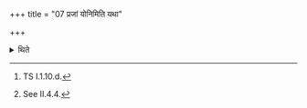 +++
title = "07 प्रजां योनिमिति यथा"

+++

<details><summary>थिते</summary>

7. With prajāṁ yonim....[^1] (he cleanses) the Dhruvā (-ladle) in the same manner as that of the spoon.[^2]  

[^1]: TS I.1.10.d.  

[^2]: See II.4.4.
</details>
